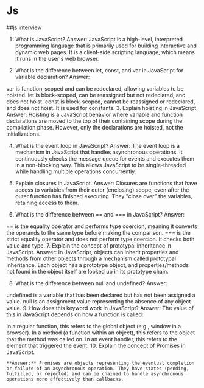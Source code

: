 # Js

##js interview

1. What is JavaScript?
Answer: JavaScript is a high-level, interpreted programming language that is primarily used for building interactive and dynamic web pages. It is a client-side scripting language, which means it runs in the user's web browser.

2. What is the difference between let, const, and var in JavaScript for variable declaration?
Answer:

var is function-scoped and can be redeclared, allowing variables to be hoisted.
let is block-scoped, can be reassigned but not redeclared, and does not hoist.
const is block-scoped, cannot be reassigned or redeclared, and does not hoist. It is used for constants.
3. Explain hoisting in JavaScript.
Answer: Hoisting is a JavaScript behavior where variable and function declarations are moved to the top of their containing scope during the compilation phase. However, only the declarations are hoisted, not the initializations.

4. What is the event loop in JavaScript?
Answer: The event loop is a mechanism in JavaScript that handles asynchronous operations. It continuously checks the message queue for events and executes them in a non-blocking way. This allows JavaScript to be single-threaded while handling multiple operations concurrently.

5. Explain closures in JavaScript.
Answer: Closures are functions that have access to variables from their outer (enclosing) scope, even after the outer function has finished executing. They "close over" the variables, retaining access to them.

6. What is the difference between == and === in JavaScript?
Answer:

== is the equality operator and performs type coercion, meaning it converts the operands to the same type before making the comparison.
=== is the strict equality operator and does not perform type coercion. It checks both value and type.
7. Explain the concept of prototypal inheritance in JavaScript.
Answer: In JavaScript, objects can inherit properties and methods from other objects through a mechanism called prototypal inheritance. Each object has a prototype object, and properties/methods not found in the object itself are looked up in its prototype chain.

8. What is the difference between null and undefined?
Answer:

undefined is a variable that has been declared but has not been assigned a value.
null is an assignment value representing the absence of any object value.
9. How does this keyword work in JavaScript?
Answer: The value of this in JavaScript depends on how a function is called:

In a regular function, this refers to the global object (e.g., window in a browser).
In a method (a function within an object), this refers to the object that the method was called on.
In an event handler, this refers to the element that triggered the event.
10. Explain the concept of Promises in JavaScript.


```
**Answer:** Promises are objects representing the eventual completion or failure of an asynchronous operation. They have states (pending, fulfilled, or rejected) and can be chained to handle asynchronous operations more effectively than callbacks.

```


